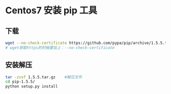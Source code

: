 Centos7 安装 pip 工具
===

## 下载

```bash
wget --no-check-certificate https://github.com/pypa/pip/archive/1.5.5.tar.gz
# wget获取https的时候要加上：--no-check-certificate
```

## 安装解压

```bash
tar -zvxf 1.5.5.tar.gz    #解压文件
cd pip-1.5.5/
python setup.py install
```

